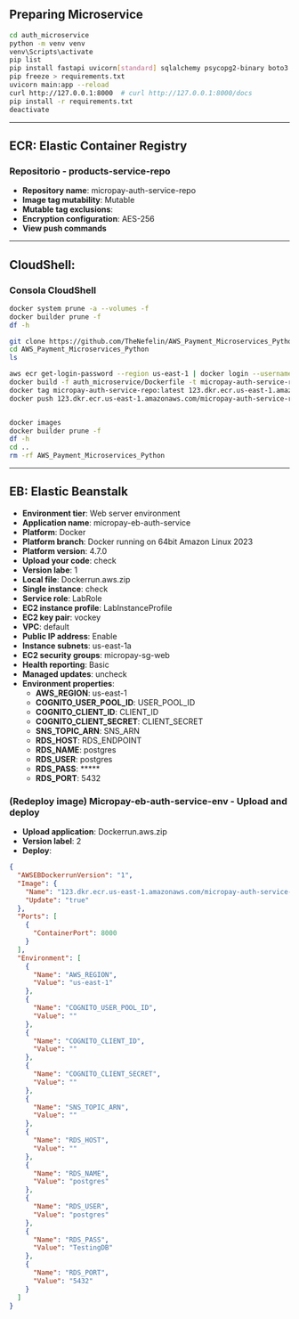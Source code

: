 ## Preparing Microservice
```sh
cd auth_microservice
python -m venv venv
venv\Scripts\activate
pip list
pip install fastapi uvicorn[standard] sqlalchemy psycopg2-binary boto3 python-dotenv pydantic[email]
pip freeze > requirements.txt
uvicorn main:app --reload
curl http://127.0.0.1:8000  # curl http://127.0.0.1:8000/docs
pip install -r requirements.txt
deactivate
```

---

## **ECR**: Elastic Container Registry
### Repositorio - products-service-repo
- **Repository name**: micropay-auth-service-repo
- **Image tag mutability**: Mutable
- **Mutable tag exclusions**:
- **Encryption configuration**: AES-256
- **View push commands**

---

## **CloudShell**:
### Consola CloudShell
```sh
docker system prune -a --volumes -f
docker builder prune -f
df -h
```
```sh
git clone https://github.com/TheNefelin/AWS_Payment_Microservices_Python.git
cd AWS_Payment_Microservices_Python
ls
```
```sh
aws ecr get-login-password --region us-east-1 | docker login --username AWS --password-stdin 123.dkr.ecr.us-east-1.amazonaws.com
docker build -f auth_microservice/Dockerfile -t micropay-auth-service-repo ./auth_microservice
docker tag micropay-auth-service-repo:latest 123.dkr.ecr.us-east-1.amazonaws.com/micropay-auth-service-repo:latest
docker push 123.dkr.ecr.us-east-1.amazonaws.com/micropay-auth-service-repo:latest
```
```sh

docker images
docker builder prune -f
df -h
cd ..
rm -rf AWS_Payment_Microservices_Python
```

---

## **EB**: Elastic Beanstalk
- **Environment tier**: Web server environment
- **Application name**: micropay-eb-auth-service
- **Platform**: Docker
- **Platform branch**: Docker running on 64bit Amazon Linux 2023
- **Platform version**: 4.7.0
- **Upload your code**: check
- **Version labe**: 1
- **Local file**: Dockerrun.aws.zip
- **Single instance**: check
- **Service role**: LabRole
- **EC2 instance profile**: LabInstanceProfile
- **EC2 key pair**: vockey
- **VPC**: default
- **Public IP address**: Enable
- **Instance subnets**: us-east-1a
- **EC2 security groups**: micropay-sg-web
- **Health reporting**: Basic
- **Managed updates**: uncheck
- **Environment properties**: 
  - **AWS_REGION**: us-east-1
  - **COGNITO_USER_POOL_ID**: USER_POOL_ID
  - **COGNITO_CLIENT_ID**: CLIENT_ID
  - **COGNITO_CLIENT_SECRET**: CLIENT_SECRET
  - **SNS_TOPIC_ARN**: SNS_ARN
  - **RDS_HOST**: RDS_ENDPOINT
  - **RDS_NAME**: postgres
  - **RDS_USER**: postgres
  - **RDS_PASS**: *****
  - **RDS_PORT**: 5432

### (Redeploy image) Micropay-eb-auth-service-env - Upload and deploy
- **Upload application**: Dockerrun.aws.zip
- **Version label**: 2
- **Deploy**:

```json
{
  "AWSEBDockerrunVersion": "1",
  "Image": {
    "Name": "123.dkr.ecr.us-east-1.amazonaws.com/micropay-auth-service-repo:latest",
    "Update": "true"
  },
  "Ports": [
    {
      "ContainerPort": 8000
    }
  ],
  "Environment": [
    {
      "Name": "AWS_REGION",
      "Value": "us-east-1"
    },
    {
      "Name": "COGNITO_USER_POOL_ID",
      "Value": ""
    },
    {
      "Name": "COGNITO_CLIENT_ID",
      "Value": ""
    },
    {
      "Name": "COGNITO_CLIENT_SECRET",
      "Value": ""
    },
    {
      "Name": "SNS_TOPIC_ARN",
      "Value": ""
    },
    {
      "Name": "RDS_HOST",
      "Value": ""
    },
    {
      "Name": "RDS_NAME",
      "Value": "postgres"
    },
    {
      "Name": "RDS_USER",
      "Value": "postgres"
    },
    {
      "Name": "RDS_PASS",
      "Value": "TestingDB"
    },
    {
      "Name": "RDS_PORT",
      "Value": "5432"
    }
  ]
}
```
